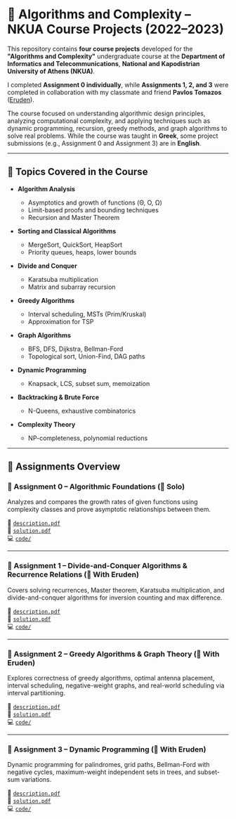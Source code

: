 # 🧠 Algorithms and Complexity – NKUA Course Projects (2022–2023)

This repository contains **four course projects** developed for the **"Algorithms and Complexity"** undergraduate course at the **Department of Informatics and Telecommunications**, **National and Kapodistrian University of Athens (NKUA)**.

I completed **Assignment 0 individually**, while **Assignments 1, 2, and 3** were completed in collaboration with my classmate and friend  **Pavlos Tomazos** ([Eruden](https://github.com/Eruden)).

The course focused on understanding algorithmic design principles, analyzing computational complexity, and applying techniques such as dynamic programming, recursion, greedy methods, and graph algorithms to solve real problems. While the course was taught in **Greek**, some project submissions (e.g., Assignment 0 and Assignment 3) are in **English**.

---

## 📘 Topics Covered in the Course

- **Algorithm Analysis**
  - Asymptotics and growth of functions (Θ, O, Ω)
  - Limit-based proofs and bounding techniques
  - Recursion and Master Theorem

- **Sorting and Classical Algorithms**
  - MergeSort, QuickSort, HeapSort
  - Priority queues, heaps, lower bounds

- **Divide and Conquer**
  - Karatsuba multiplication
  - Matrix and subarray recursion

- **Greedy Algorithms**
  - Interval scheduling, MSTs (Prim/Kruskal)
  - Approximation for TSP

- **Graph Algorithms**
  - BFS, DFS, Dijkstra, Bellman-Ford
  - Topological sort, Union-Find, DAG paths

- **Dynamic Programming**
  - Knapsack, LCS, subset sum, memoization

- **Backtracking & Brute Force**
  - N-Queens, exhaustive combinatorics

- **Complexity Theory**
  - NP-completeness, polynomial reductions

---

## 📂 Assignments Overview

### 🔹 Assignment 0 – Algorithmic Foundations (🧍 Solo)

Analyzes and compares the growth rates of given functions using complexity classes and prove asymptotic relationships between them.

📄 [`description.pdf`](Assignment0/description.pdf)  
📄 [`solution.pdf`](Assignment0/solution.pdf)  
💻 [`code/`](Assignment0/code/)

---

### 🔹 Assignment 1 – Divide-and-Conquer Algorithms & Recurrence Relations (👥 With Eruden)

Covers solving recurrences, Master theorem, Karatsuba multiplication, and divide-and-conquer algorithms for inversion counting and max difference.

📄 [`description.pdf`](Assignment1/description.pdf)  
📄 [`solution.pdf`](Assignment1/solution.pdf)  
💻 [`code/`](Assignment1/code/)

---

### 🔹 Assignment 2 – Greedy Algorithms & Graph Theory (👥 With Eruden)

Explores correctness of greedy algorithms, optimal antenna placement, interval scheduling, negative-weight graphs, and real-world scheduling via interval partitioning.

📄 [`description.pdf`](Assignment2/description.pdf)  
📄 [`solution.pdf`](Assignment2/solution.pdf)  
💻 [`code/`](Assignment2/code/)

---

### 🔹 Assignment 3 – Dynamic Programming (👥 With Eruden)

Dynamic programming for palindromes, grid paths, Bellman-Ford with negative cycles, maximum-weight independent sets in trees, and subset-sum variations.

📄 [`description.pdf`](Assignment3/description.pdf)  
📄 [`solution.pdf`](Assignment3/solution.pdf)  
💻 [`code/`](Assignment3/code/)
